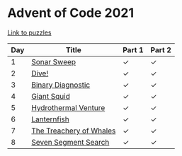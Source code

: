 # Advent of Code 2021

[Link to puzzles](https://adventofcode.com/2021)

| Day | Title                                       | Part 1 | Part 2 |
|-----|---------------------------------------------|--------|--------|
| 1   | [Sonar Sweep](01.py)                        | ✓      | ✓      |
| 2   | [Dive!](02.py)                              | ✓      | ✓      |
| 3   | [Binary Diagnostic](03.py)                  | ✓      | ✓      |
| 4   | [Giant Squid](04.py)                        | ✓      | ✓      |
| 5   | [Hydrothermal Venture](05.py)               | ✓      | ✓      |
| 6   | [Lanternfish](06.py)                        | ✓      | ✓      |
| 7   | [The Treachery of Whales](07.py)            | ✓      | ✓      |
| 8   | [Seven Segment Search](08.py)               | ✓      | ✓      |
